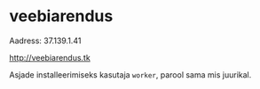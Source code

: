 # veebiarendus

Aadress: 37.139.1.41

http://veebiarendus.tk

Asjade installeerimiseks kasutaja `worker`, parool sama mis juurikal.
